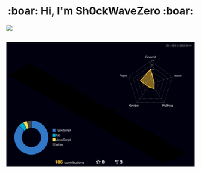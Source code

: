 <h1 align="center"> :boar: Hi, I'm Sh0ckWaveZero :boar:</h1>
 
<a href="https://github.com/Sh0ckWaveZero">
  <img align="center" src="https://github-readme-stats.vercel.app/api?username=Sh0ckWaveZero&show_icons=true&include_all_commits=true&theme=buefy&hide=contribs" />
</a>

##

![](./profile-3d-contrib/profile-night-rainbow.svg)
